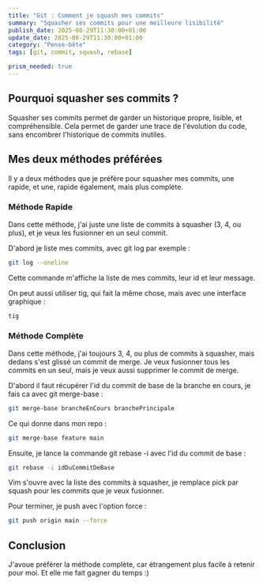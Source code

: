 ```yaml
---
title: "Git : Comment je squash mes commits"
summary: "Squasher ses commits pour une meilleure lisibilité"
publish_date: 2025-08-29T11:30:00+01:00
update_date: 2025-08-29T11:30:00+01:00
category: "Pense-bête"
tags: [git, commit, squash, rebase]

prism_needed: true
---
```


## Pourquoi squasher ses commits ?

Squasher ses commits permet de garder un historique propre, lisible, et compréhensible. Cela permet de garder une trace de l'évolution du code, sans encombrer l'historique de commits inutiles.

## Mes deux méthodes préférées

Il y a deux méthodes que je préfère pour squasher mes commits, une rapide, et une, rapide également, mais plus complète.

### Méthode Rapide

Dans cette méthode, j'ai juste une liste de commits à squasher (3, 4, ou plus), et je veux les fusionner en un seul commit.

D'abord je liste mes commits, avec git log par exemple :

```bash
git log --oneline
```

Cette commande m'affiche la liste de mes commits, leur id et leur message.

On peut aussi utiliser tig, qui fait la même chose, mais avec une interface graphique :

```bash
tig
```

### Méthode Complète

Dans cette méthode, j'ai toujours 3, 4, ou plus de commits à squasher, mais dedans s'est glissé un commit de merge. Je veux fusionner tous les commits en un seul, mais je veux aussi supprimer le commit de merge.

D'abord il faut récupérer l'id du commit de base de la branche en cours, je fais ca avec git merge-base :

```bash
git merge-base brancheEnCours branchePrincipale
```

Ce qui donne dans mon repo :

```bash
git merge-base feature main
```

Ensuite, je lance la commande git rebase -i avec l'id du commit de base :

```bash
git rebase -i idDuCommitDeBase
```

Vim s'ouvre avec la liste des commits à squasher, je remplace pick par squash pour les commits que je veux fusionner.

Pour terminer, je push avec l'option force :

```bash
git push origin main --force
```

## Conclusion

J'avoue préférer la méthode complète, car étrangement plus facile à retenir pour moi. Et elle me fait gagner du temps :)
